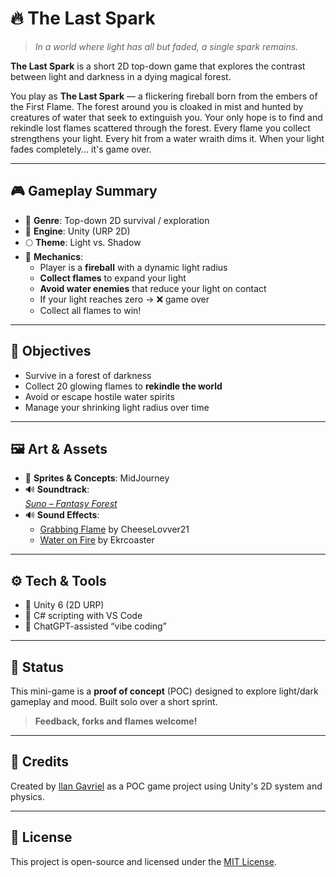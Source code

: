 # 🔥 The Last Spark

> *In a world where light has all but faded, a single spark remains.*

**The Last Spark** is a short 2D top-down game that explores the contrast between light and darkness in a dying magical forest.

You play as **The Last Spark** — a flickering fireball born from the embers of the First Flame. The forest around you is cloaked in mist and hunted by creatures of water that seek to extinguish you. Your only hope is to find and rekindle lost flames scattered through the forest. Every flame you collect strengthens your light. Every hit from a water wraith dims it. When your light fades completely... it's game over.

---

## 🎮 Gameplay Summary

- 🔦 **Genre**: Top-down 2D survival / exploration  
- 🧱 **Engine**: Unity (URP 2D)  
- 🌕 **Theme**: Light vs. Shadow  
- 🧨 **Mechanics**:
  - Player is a **fireball** with a dynamic light radius
  - **Collect flames** to expand your light
  - **Avoid water enemies** that reduce your light on contact
  - If your light reaches zero → ❌ game over
  - Collect all flames to win!

---

## 🎯 Objectives

- Survive in a forest of darkness  
- Collect 20 glowing flames to **rekindle the world**  
- Avoid or escape hostile water spirits  
- Manage your shrinking light radius over time

---

## 🖼️ Art & Assets

- 🔹 **Sprites & Concepts**: MidJourney
- 🔊 **Soundtrack**:  
  *[Suno – Fantasy Forest](https://suno.com/song/f079d071-aa8c-4592-a2dd-f75e2342ee89)*
- 🔊 **Sound Effects**:  
  - [Grabbing Flame](https://freesound.org/people/CheeseLovver21/sounds/772661/) by CheeseLovver21  
  - [Water on Fire](https://freesound.org/people/Ekrcoaster/sounds/666289/) by Ekrcoaster

---

## ⚙️ Tech & Tools

- 🔹 Unity 6 (2D URP)
- 🔹 C# scripting with VS Code
- 🔹 ChatGPT-assisted “vibe coding”

---

## 🚀 Status

This mini-game is a **proof of concept** (POC) designed to explore light/dark gameplay and mood. Built solo over a short sprint.

> **Feedback, forks and flames welcome!**

---

## 📌 Credits

Created by [Ilan Gavriel](https://igavriel.github.io/portfolio/) as a POC game project using Unity's 2D system and physics.

---

## 🧭 License

This project is open-source and licensed under the [MIT License](LICENSE).
